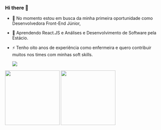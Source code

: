 ### Hi there 👋
- 🔭 No momento estou em busca da minha primeira oportunidade como Desenvolvedora Front-End Júnior,
- 🌱 Aprendendo React.JS e Análises e Desenvolvimento de Software pela Estácio.
- ⚡ Tenho oito anos de experiência como enfermeira e quero contribuir muitos nos times com minhas soft skills.

  <div>
    <a href="https://www.linkedin.com/in/emily-comin-ba12a0245/"><img src="https://img.shields.io/badge/LinkedIn-0077B5?style=for-the-badge&logo=linkedin&logoColor=white"/> </a>
  </div>
<div>
  <img height="180em" src="https://github-readme-stats.vercel.app/api?username=emilycomin&show_icons=true&theme=buefy" />
  <img height="180em" src="https://github-readme-stats.vercel.app/api/top-langs/?username=emilycomin&layout=compact&langs_count-16&theme=buefy"
</div>

##
